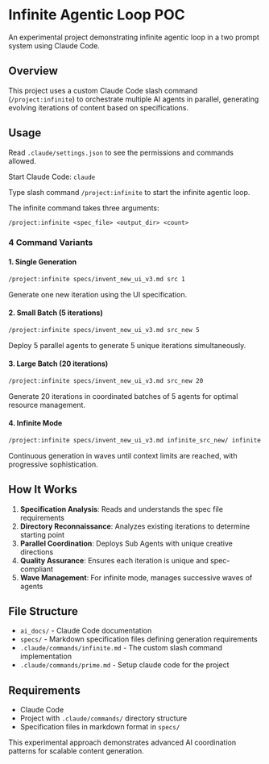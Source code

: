 # Infinite Agentic Loop POC

An experimental project demonstrating infinite agentic loop in a two prompt system using Claude Code.

## Overview

This project uses a custom Claude Code slash command (`/project:infinite`) to orchestrate multiple AI agents in parallel, generating evolving iterations of content based on specifications.

## Usage

Read `.claude/settings.json` to see the permissions and commands allowed.

Start Claude Code: `claude`

Type slash command `/project:infinite` to start the infinite agentic loop.

The infinite command takes three arguments:
```
/project:infinite <spec_file> <output_dir> <count>
```

### 4 Command Variants

#### 1. Single Generation
```bash
/project:infinite specs/invent_new_ui_v3.md src 1
```
Generate one new iteration using the UI specification.

#### 2. Small Batch (5 iterations)
```bash
/project:infinite specs/invent_new_ui_v3.md src_new 5
```
Deploy 5 parallel agents to generate 5 unique iterations simultaneously.

#### 3. Large Batch (20 iterations)  
```bash
/project:infinite specs/invent_new_ui_v3.md src_new 20
```
Generate 20 iterations in coordinated batches of 5 agents for optimal resource management.

#### 4. Infinite Mode
```bash
/project:infinite specs/invent_new_ui_v3.md infinite_src_new/ infinite
```
Continuous generation in waves until context limits are reached, with progressive sophistication.

## How It Works

1. **Specification Analysis**: Reads and understands the spec file requirements
2. **Directory Reconnaissance**: Analyzes existing iterations to determine starting point
3. **Parallel Coordination**: Deploys Sub Agents with unique creative directions
4. **Quality Assurance**: Ensures each iteration is unique and spec-compliant
5. **Wave Management**: For infinite mode, manages successive waves of agents

## File Structure

- `ai_docs/` - Claude Code documentation
- `specs/` - Markdown specification files defining generation requirements
- `.claude/commands/infinite.md` - The custom slash command implementation
- `.claude/commands/prime.md` - Setup claude code for the project

## Requirements

- Claude Code
- Project with `.claude/commands/` directory structure
- Specification files in markdown format in `specs/`

This experimental approach demonstrates advanced AI coordination patterns for scalable content generation.